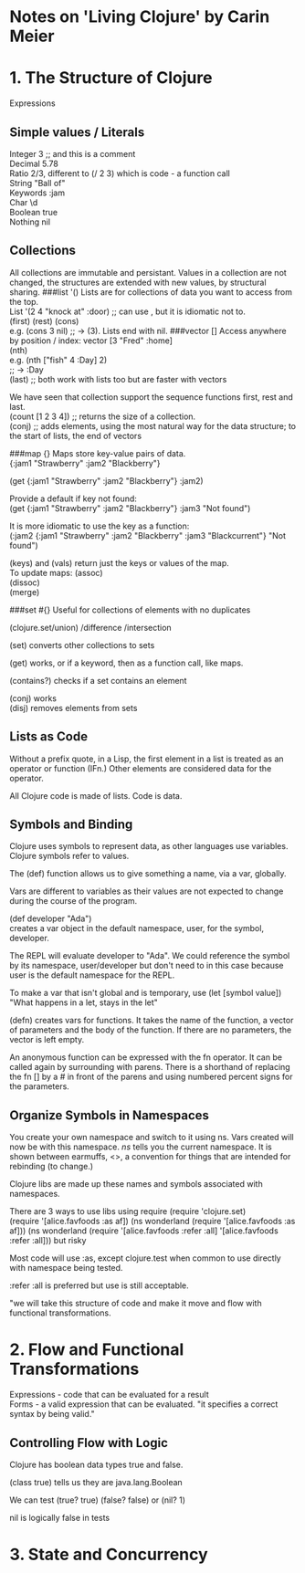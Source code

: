 # Notes on 'Living Clojure' by Carin Meier
# 1. The Structure of Clojure
Expressions
## Simple values / Literals
Integer 3 ;; and this is a comment  
Decimal 5.78  
Ratio 2/3, different to (/ 2 3) which is code - a function call  
String "Ball of"  
Keywords :jam  
Char \d  
Boolean true   
Nothing nil  
## Collections
All collections are immutable and persistant. Values in a collection are not changed, the structures are extended with new values, by structural sharing. 
###list '()
Lists are for collections of data you want to access from the top.  
List '(2 4 "knock at" :door) ;; can use , but it is idiomatic not to.  
(first) (rest)
(cons)  
e.g. (cons 3 nil) ;; -> (3). Lists end with nil.
###vector []
Access anywhere by position / index: vector [3 "Fred" :home]  
(nth)  
e.g. (nth ["fish" 4 :Day] 2)  
;; -> :Day  
(last) ;; both work with lists too but are faster with vectors

We have seen that collection support the sequence functions first, rest and last.  
(count [1 2 3 4]) ;; returns the size of a collection.  
(conj) ;; adds elements, using the most natural way for the data structure; to the start of lists, the end of vectors

###map {}
Maps store key-value pairs of data.  
{:jam1 "Strawberry" :jam2 "Blackberry"}

(get {:jam1 "Strawberry" :jam2 "Blackberry"} :jam2)

Provide a default if key not found:    
(get {:jam1 "Strawberry" :jam2 "Blackberry"} :jam3 "Not found")

It is more idiomatic to use the key as a function:  
(:jam2 {:jam1 "Strawberry" :jam2 "Blackberry" :jam3 "Blackcurrent"} "Not found")

(keys) and (vals) return just the keys or values of the map.  
To update maps:
(assoc)  
(dissoc)  
(merge)

###set #{}
Useful for collections of elements with no duplicates

(clojure.set/union) /difference /intersection

(set) converts other collections to sets

(get) works, or if a keyword, then as a function call, like maps.

(contains?) checks if a set contains an element

(conj) works  
(disj) removes elements from sets

## Lists as Code
Without a prefix quote, in a Lisp, the first element in a list is treated as an operator or function (IFn.) Other elements are considered data for the operator.

All Clojure code is made of lists. Code is data.

## Symbols and Binding
Clojure uses symbols to represent data, as other languages use variables. Clojure symbols refer to values. 

The (def) function allows us to give something a name, via a var, globally.

Vars are different to variables as their values are not expected to change during the course of the program.  

(def developer "Ada")  
creates a var object in the default namespace, user, for the symbol, developer.

The REPL will evaluate developer to "Ada". We could reference the symbol by its namespace, user/developer but don't need to in this case because user is the default namespace for the REPL.

To make a var that isn't global and is temporary, use (let [symbol value])
"What happens in a let, stays in the let"

(defn) creates vars for functions. It takes the name of the function, a vector of parameters and the body of the function. If there are no parameters, the vector is left empty.

An anonymous function can be expressed with the fn operator. It can be called again by surrounding with parens. There is a shorthand of replacing the fn [] by a # in front of the parens and using numbered percent signs for the parameters.

## Organize Symbols in Namespaces
You create your own namespace and switch to it using ns. Vars created will now be with this namespace.
*ns* tells you the current namespace. It is shown between earmuffs, <>, a convention for things that are intended for rebinding (to change.)

Clojure libs are made up these names and symbols associated with namespaces.

There are 3 ways to use libs using require
(require 'clojure.set)  
(require '[alice.favfoods :as af])
(ns wonderland (require '[alice.favfoods :as af]))
(ns wonderland (require '[alice.favfoods :refer :all]
                        '[alice.favfoods :refer :all])) but risky
 
Most code will use :as, except clojure.test when common to use directly with namespace being tested.

:refer :all is preferred but use is still acceptable.

"we will take this structure of code and make it move and flow with functional transformations.
# 2. Flow and Functional Transformations
Expressions - code that can be evaluated for a result  
Forms - a valid expression that can be evaluated. "it specifies a correct syntax by being valid."

## Controlling Flow with Logic
Clojure has boolean data types true and false.

(class true) tells us they are java.lang.Boolean

We can test (true? true)
(false? false) or (nil? 1)

nil is logically false in tests

# 3. State and Concurrency

